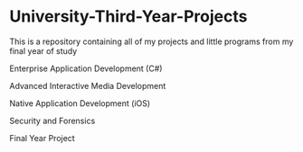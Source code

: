 # University-Third-Year-Projects
This is a repository containing all of my projects and little programs from my final year of study

Enterprise Application Development (C#)

Advanced Interactive Media Development

Native Application Development (iOS)

Security and Forensics

Final Year Project
